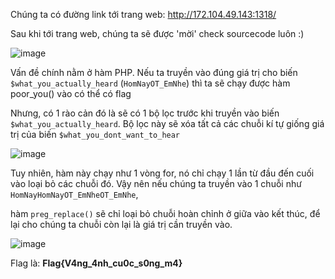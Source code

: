 Chúng ta có đường link tới trang web: http://172.104.49.143:1318/

Sau khi tới trang web, chúng ta sẽ được 'mời' check sourcecode luôn :)

![image](https://user-images.githubusercontent.com/72268643/150061295-58d2faaf-edcb-4f6d-956a-ea181a643fc3.png)

Vấn đề chính nằm ở hàm PHP. Nếu ta truyền vào đúng giá trị cho biến `$what_you_actually_heard` (`HomNayOT_EmNhe`) thì ta sẽ chạy được hàm poor_you() vào có thể có flag

Nhưng, có 1 rào cản đó là sẽ có 1 bộ lọc trước khi truyền vào biến `$what_you_actually_heard`. Bộ lọc này sẽ xóa tất cả các chuỗi kí tự giống giá trị của biến `$what_you_dont_want_to_hear` 

![image](https://user-images.githubusercontent.com/72268643/150077000-08e94160-9b51-4e81-a671-9956f6281cb4.png)

Tuy nhiên, hàm này chạy như 1 vòng for, nó chỉ chạy 1 lần từ đầu đến cuối vào loại bỏ các chuỗi đó. Vậy nên nếu chúng ta truyền vào 1 chuỗi như `HomNayHomNayOT_EmNheOT_EmNhe`,

hàm `preg_replace()` sẽ chỉ loại bỏ chuỗi hoàn chỉnh ở giữa vào kết thúc, để lại cho chúng ta chuỗi còn lại là giá trị cần truyền vào.

![image](https://user-images.githubusercontent.com/72268643/150077311-259f9fee-f9cf-4daf-a21b-6c209d3d7e6f.png)

Flag là: **Flag{V4ng_4nh_cu0c_s0ng_m4}**
